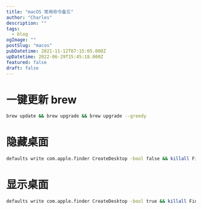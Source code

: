 ```yaml
---
title: "macOS 常用命令备忘"
author: "Charles"
description: ""
tags:
  - blog
ogImage: ""
postSlug: "macos"
pubDatetime: 2021-11-12T07:15:05.000Z
upDatetime: 2022-06-29T15:45:18.000Z
featured: false
draft: false
---
```


# 一键更新 brew

```bash
brew update && brew upgrade && brew upgrade --greedy
```

# 隐藏桌面

```bash
defaults write com.apple.finder CreateDesktop -bool false && killall Finder
```

# 显示桌面

```bash
defaults write com.apple.finder CreateDesktop -bool true && killall Finder
```
